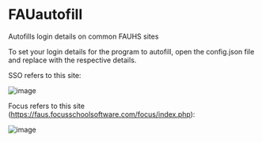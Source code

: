 # FAUautofill
Autofills login details on common FAUHS sites

To set your login details for the program to autofill, open the config.json file and replace with the respective details.

SSO refers to this site:

![image](https://github.com/jimmyjosephh/FAUautofill/assets/134444689/937178ab-7b2b-4e91-bf21-6739ac7bd831)

Focus refers to this site (https://faus.focusschoolsoftware.com/focus/index.php):

![image](https://github.com/jimmyjosephh/FAUautofill/assets/134444689/ab954ebb-4165-41c7-8aee-79ddc33df1e3)

